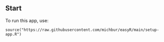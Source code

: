 ## Start

To run this app, use:

```
source("https://raw.githubusercontent.com/michbur/easyR/main/setup-app.R")
```
